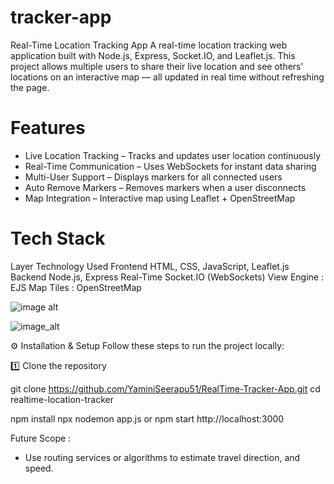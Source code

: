 # tracker-app
Real-Time Location Tracking App
A real-time location tracking web application built with Node.js, Express, Socket.IO, and Leaflet.js.
This project allows multiple users to share their live location and see others' locations on an interactive map — all updated in real time without refreshing the page.

# Features
- Live Location Tracking – Tracks and updates user location continuously
- Real-Time Communication – Uses WebSockets for instant data sharing
- Multi-User Support – Displays markers for all connected users
- Auto Remove Markers – Removes markers when a user disconnects
- Map Integration – Interactive map using Leaflet + OpenStreetMap

# Tech Stack

Layer	Technology Used
Frontend	HTML, CSS, JavaScript, Leaflet.js
Backend	Node.js, Express
Real-Time	Socket.IO (WebSockets)
View Engine :	EJS
Map Tiles :	OpenStreetMap


![image alt](<img width="1919" height="1020" alt="image" src="C:\Users\Tejeshwar Reddy\Downloads\RealTime-Tracker-App-main\485445308-4e1e9bac-c4c5-45dd-ba73-b4926d7c6b4d.png" />(https://github.com/YaminiSeerapu51/tracker-app/blob/a0b15dc16a196a4e6b1192857811e44b9a90bebb/485445890-9e5533f8-60ce-47f4-9fec-77b5c8d0bcc4.png))

![image_alt](<img width="1919" height="1020" alt="image" src="C:\Users\Tejeshwar Reddy\Downloads\RealTime-Tracker-App-main\485445890-9e5533f8-60ce-47f4-9fec-77b5c8d0bcc4" />(https://github.com/YaminiSeerapu51/tracker-app/blob/a0b15dc16a196a4e6b1192857811e44b9a90bebb/485445890-9e5533f8-60ce-47f4-9fec-77b5c8d0bcc4.png))

⚙️ Installation & Setup
Follow these steps to run the project locally:

1️⃣ Clone the repository

git clone https://github.com/YaminiSeerapu51/RealTime-Tracker-App.git
cd realtime-location-tracker

npm install
npx nodemon app.js
or 
npm start
http://localhost:3000

Future Scope : 
- Use routing services or algorithms to estimate travel direction, and speed.

